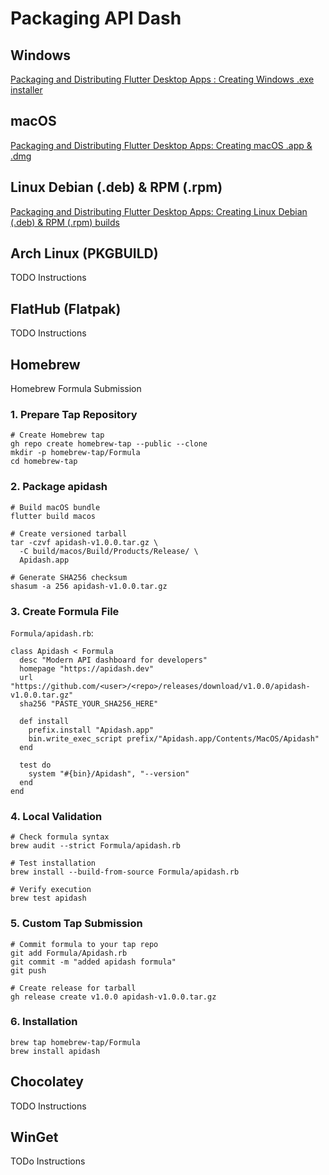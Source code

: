# Packaging API Dash

## Windows

[Packaging and Distributing Flutter Desktop Apps : Creating Windows .exe installer](https://medium.com/@fluttergems/packaging-and-distributing-flutter-desktop-apps-the-missing-guide-for-open-source-indie-0b468d5e9e70)

## macOS

[Packaging and Distributing Flutter Desktop Apps: Creating macOS .app & .dmg](https://medium.com/@fluttergems/packaging-and-distributing-flutter-desktop-apps-the-missing-guide-part-1-macos-b36438269285)

## Linux Debian (.deb) & RPM (.rpm)

[Packaging and Distributing Flutter Desktop Apps: Creating Linux Debian (.deb) & RPM (.rpm) builds](https://medium.com/@fluttergems/packaging-and-distributing-flutter-desktop-apps-the-missing-guide-for-open-source-indie-24ef8d30a5b4)

## Arch Linux (PKGBUILD)

TODO Instructions

## FlatHub (Flatpak)

TODO Instructions

## Homebrew

Homebrew Formula Submission

### 1. Prepare Tap Repository

```
# Create Homebrew tap
gh repo create homebrew-tap --public --clone
mkdir -p homebrew-tap/Formula
cd homebrew-tap
```

### 2. Package apidash

```
# Build macOS bundle
flutter build macos

# Create versioned tarball
tar -czvf apidash-v1.0.0.tar.gz \
  -C build/macos/Build/Products/Release/ \
  Apidash.app

# Generate SHA256 checksum
shasum -a 256 apidash-v1.0.0.tar.gz
```

### 3. Create Formula File

`Formula/apidash.rb`:

```
class Apidash < Formula
  desc "Modern API dashboard for developers"
  homepage "https://apidash.dev"
  url "https://github.com/<user>/<repo>/releases/download/v1.0.0/apidash-v1.0.0.tar.gz"
  sha256 "PASTE_YOUR_SHA256_HERE"

  def install
    prefix.install "Apidash.app"
    bin.write_exec_script prefix/"Apidash.app/Contents/MacOS/Apidash"
  end

  test do
    system "#{bin}/Apidash", "--version"
  end
end
```

### 4. Local Validation

```
# Check formula syntax
brew audit --strict Formula/apidash.rb

# Test installation
brew install --build-from-source Formula/apidash.rb

# Verify execution
brew test apidash
```

### 5. Custom Tap Submission

```
# Commit formula to your tap repo
git add Formula/Apidash.rb
git commit -m "added apidash formula"
git push

# Create release for tarball
gh release create v1.0.0 apidash-v1.0.0.tar.gz
```

### 6. Installation

```
brew tap homebrew-tap/Formula
brew install apidash
```

## Chocolatey

TODO Instructions

## WinGet

TODo Instructions
